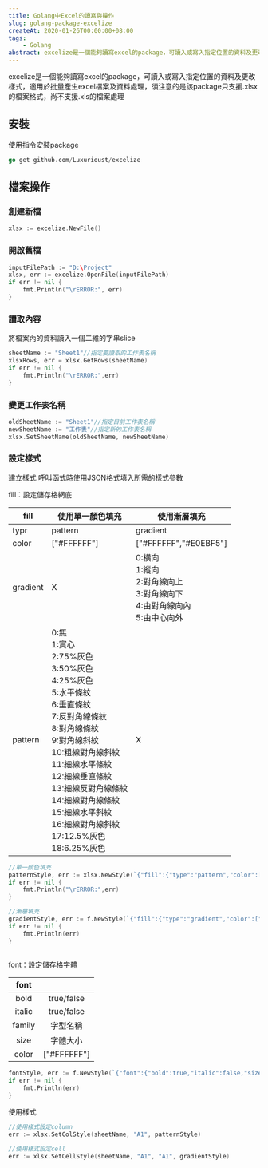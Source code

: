 ```yaml
---
title: Golang中Excel的讀寫與操作
slug: golang-package-excelize
createAt: 2020-01-26T00:00:00+08:00
tags:
    - Golang
abstract: excelize是一個能夠讀寫excel的package，可讀入或寫入指定位置的資料及更改樣式，適用於批量產生excel檔案及資料處理，須注意的是該package只支援.xlsx的檔案格式，尚不支援.xls的檔案處理
---
```


excelize是一個能夠讀寫excel的package，可讀入或寫入指定位置的資料及更改樣式，適用於批量產生excel檔案及資料處理，須注意的是該package只支援.xlsx的檔案格式，尚不支援.xls的檔案處理

## 安裝

使用指令安裝package

```go
go get github.com/Luxurioust/excelize
```

## 檔案操作

### 創建新檔
```go
xlsx := excelize.NewFile()
```

### 開啟舊檔
```go
inputFilePath := "D:\Project"
xlsx, err := excelize.OpenFile(inputFilePath)
if err != nil {
    fmt.Println("\rERROR:", err)
}
```

### 讀取內容
將檔案內的資料讀入一個二維的字串slice
```go
sheetName := "Sheet1"//指定要讀取的工作表名稱
xlsxRows, err = xlsx.GetRows(sheetName)
if err != nil {
    fmt.Println("\rERROR:",err)
}
```

### 變更工作表名稱
```go
oldSheetName := "Sheet1"//指定目前工作表名稱
newSheetName := "工作表"//指定新的工作表名稱
xlsx.SetSheetName(oldSheetName, newSheetName)
```

### 設定樣式
建立樣式
呼叫函式時使用JSON格式填入所需的樣式參數

fill：設定儲存格網底

| fill     	| 使用單一顏色填充                                                                                                                                                                                                                                                                                                   	| 使用漸層填充                                                                       	|
|----------	|--------------------------------------------------------------------------------------------------------------------------------------------------------------------------------------------------------------------------------------------------------------------------------------------------------------------	|------------------------------------------------------------------------------------	|
| typr     	| pattern                                                                                                                                                                                                                                                                                                            	| gradient                                                                           	|
| color    	| ["#FFFFFF"]                                                                                                                                                                                                                                                                                                        	| ["#FFFFFF","#E0EBF5"]                                                              	|
| gradient 	|                                                                                                                                                          X                                                                                                                                                         	| 0:橫向<br>1:縱向<br>2:對角線向上<br>3:對角線向下<br>4:由對角線向內<br>5:由中心向外 	|
| pattern  	| 0:無<br>1:實心<br>2:75%灰色<br>3:50%灰色<br>4:25%灰色<br>5:水平條紋<br>6:垂直條紋<br>7:反對角線條紋<br>8:對角線條紋<br>9:對角線斜紋<br>10:粗線對角線斜紋<br>11:細線水平條紋<br>12:細線垂直條紋<br>13:細線反對角線條紋<br>14:細線對角線條紋<br>15:細線水平斜紋<br>16:細線對角線斜紋<br>17:12.5%灰色<br>18:6.25%灰色 	|                                          X                                         	|

```go
//單一顏色填充
patternStyle, err := xlsx.NewStyle(`{"fill":{"type":"pattern","color":["#EBF0F3"],"pattern":1}}`)
if err != nil {
    fmt.Println("\rERROR:",err)
}

//漸層填充
gradientStyle, err := f.NewStyle(`{"fill":{"type":"gradient","color":["#FFFFFF","#E0EBF5"],"shading":1}}`)
if err != nil {
    fmt.Println(err)
}
    
```

font：設定儲存格字體

|  font  	|             	|
|:------:	|:-----------:	|
|  bold  	|  true/false 	|
| italic 	|  true/false 	|
| family 	|   字型名稱  	|
|  size  	|   字體大小  	|
|  color 	| ["#FFFFFF"] 	|

```go
fontStyle, err := f.NewStyle(`{"font":{"bold":true,"italic":false,"size":12,"color":"#FFFFFF"}}`)
if err != nil {
    fmt.Println(err)
}
```

使用樣式

```go
//使用樣式設定column
err := xlsx.SetColStyle(sheetName, "A1", patternStyle)

//使用樣式設定cell
err := xlsx.SetCellStyle(sheetName, "A1", "A1", gradientStyle)
```